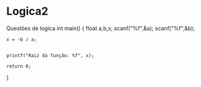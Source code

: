 # Logica2
Questões de logica
int main()
{
    float a,b,x;
    scanf("%f",&a);
    scanf("%f",&b);
    
    x = -b / a;
    
    
    printf("Raiz da função: %f", x);
    
    return 0;
}
